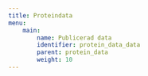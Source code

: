 ```yaml
---
title: Proteindata
menu:
    main:
        name: Publicerad data
        identifier: protein_data_data
        parent: protein_data
        weight: 10
---
```

